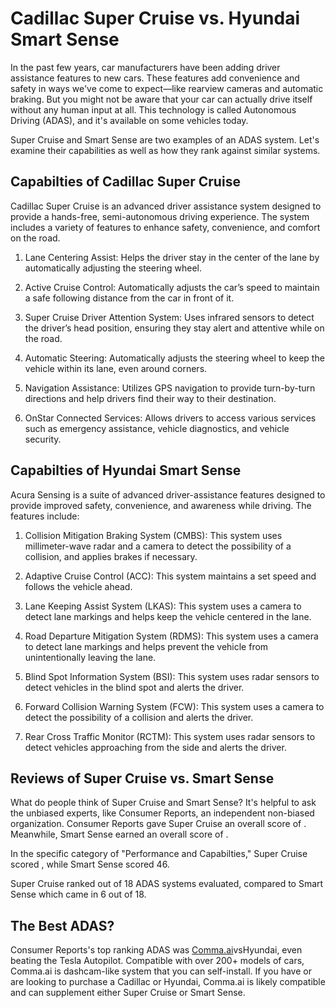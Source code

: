 # Cadillac Super Cruise vs. Hyundai Smart Sense

In the past few years, car manufacturers have been adding driver assistance features to new cars. These features add convenience and safety in ways we've come to expect—like rearview cameras and automatic braking. But you might not be aware that your car can actually drive itself without any human input at all. This technology is called Autonomous Driving (ADAS), and it's available on some vehicles today.

Super Cruise and Smart Sense are two examples of an ADAS system. Let's examine their capabilities as well as how they rank against similar systems.

## Capabilties of Cadillac Super Cruise

Cadillac Super Cruise is an advanced driver assistance system designed to provide a hands-free, semi-autonomous driving experience. The system includes a variety of features to enhance safety, convenience, and comfort on the road.

1. Lane Centering Assist: Helps the driver stay in the center of the lane by automatically adjusting the steering wheel.

2. Active Cruise Control: Automatically adjusts the car’s speed to maintain a safe following distance from the car in front of it.

3. Super Cruise Driver Attention System: Uses infrared sensors to detect the driver’s head position, ensuring they stay alert and attentive while on the road.

4. Automatic Steering: Automatically adjusts the steering wheel to keep the vehicle within its lane, even around corners.

5. Navigation Assistance: Utilizes GPS navigation to provide turn-by-turn directions and help drivers find their way to their destination.

6. OnStar Connected Services: Allows drivers to access various services such as emergency assistance, vehicle diagnostics, and vehicle security.

## Capabilties of Hyundai Smart Sense


Acura Sensing is a suite of advanced driver-assistance features designed to provide improved safety, convenience, and awareness while driving. The features include: 

1. Collision Mitigation Braking System (CMBS): This system uses millimeter-wave radar and a camera to detect the possibility of a collision, and applies brakes if necessary.

2. Adaptive Cruise Control (ACC): This system maintains a set speed and follows the vehicle ahead.

3. Lane Keeping Assist System (LKAS): This system uses a camera to detect lane markings and helps keep the vehicle centered in the lane.

4. Road Departure Mitigation System (RDMS): This system uses a camera to detect lane markings and helps prevent the vehicle from unintentionally leaving the lane.

5. Blind Spot Information System (BSI): This system uses radar sensors to detect vehicles in the blind spot and alerts the driver.

6. Forward Collision Warning System (FCW): This system uses a camera to detect the possibility of a collision and alerts the driver. 

7. Rear Cross Traffic Monitor (RCTM): This system uses radar sensors to detect vehicles approaching from the side and alerts the driver.

## Reviews of Super Cruise vs. Smart Sense
What do people think of Super Cruise and Smart Sense? It's helpful to ask the unbiased experts, like Consumer Reports, an independent non-biased organization. Consumer Reports gave Super Cruise an overall score of . Meanwhile, Smart Sense earned an overall score of .

In the specific category of "Performance and Capabilties," Super Cruise scored , while Smart Sense scored 46.

Super Cruise ranked  out of 18 ADAS systems evaluated, compared to Smart Sense which came in 6 out of 18.

## The Best ADAS?
Consumer Reports's top ranking ADAS was [Comma.ai](https://comma.ai?utm_medium=ref&utm_source=jwith&utm_campaign=Cadillac)vsHyundai, even beating the Tesla Autopilot. Compatible with over 200+ models of cars, Comma.ai is dashcam-like system that you can self-install. If you have or are looking to purchase a Cadillac or Hyundai, Comma.ai is likely compatible and can supplement either Super Cruise or Smart Sense. 

